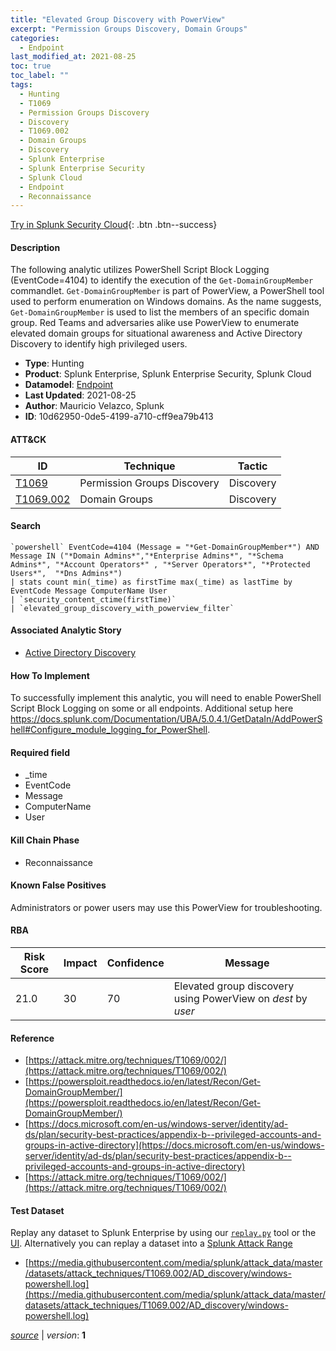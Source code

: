 ```yaml
---
title: "Elevated Group Discovery with PowerView"
excerpt: "Permission Groups Discovery, Domain Groups"
categories:
  - Endpoint
last_modified_at: 2021-08-25
toc: true
toc_label: ""
tags:
  - Hunting
  - T1069
  - Permission Groups Discovery
  - Discovery
  - T1069.002
  - Domain Groups
  - Discovery
  - Splunk Enterprise
  - Splunk Enterprise Security
  - Splunk Cloud
  - Endpoint
  - Reconnaissance
---
```




[Try in Splunk Security Cloud](https://www.splunk.com/en_us/cyber-security.html){: .btn .btn--success}

#### Description

The following analytic utilizes PowerShell Script Block Logging (EventCode=4104) to identify the execution of the `Get-DomainGroupMember` commandlet. `Get-DomainGroupMember` is part of PowerView, a PowerShell tool used to perform enumeration on Windows domains. As the name suggests, `Get-DomainGroupMember` is used to list the members of an specific domain group. Red Teams and adversaries alike use PowerView to enumerate elevated domain groups for situational awareness and Active Directory Discovery to identify high privileged users.

- **Type**: Hunting
- **Product**: Splunk Enterprise, Splunk Enterprise Security, Splunk Cloud
- **Datamodel**: [Endpoint](https://docs.splunk.com/Documentation/CIM/latest/User/Endpoint)
- **Last Updated**: 2021-08-25
- **Author**: Mauricio Velazco, Splunk
- **ID**: 10d62950-0de5-4199-a710-cff9ea79b413


#### ATT&CK

| ID          | Technique   | Tactic         |
| ----------- | ----------- | -------------- |
| [T1069](https://attack.mitre.org/techniques/T1069/) | Permission Groups Discovery | Discovery |
| [T1069.002](https://attack.mitre.org/techniques/T1069/002/) | Domain Groups | Discovery |


#### Search

```
`powershell` EventCode=4104 (Message = "*Get-DomainGroupMember*") AND Message IN ("*Domain Admins*","*Enterprise Admins*", "*Schema Admins*", "*Account Operators*" , "*Server Operators*", "*Protected Users*",  "*Dns Admins*") 
| stats count min(_time) as firstTime max(_time) as lastTime by EventCode Message ComputerName User 
| `security_content_ctime(firstTime)` 
| `elevated_group_discovery_with_powerview_filter`
```

#### Associated Analytic Story
* [Active Directory Discovery](/stories/active_directory_discovery)


#### How To Implement
To successfully implement this analytic, you will need to enable PowerShell Script Block Logging on some or all endpoints. Additional setup here https://docs.splunk.com/Documentation/UBA/5.0.4.1/GetDataIn/AddPowerShell#Configure_module_logging_for_PowerShell.

#### Required field
* _time
* EventCode
* Message
* ComputerName
* User


#### Kill Chain Phase
* Reconnaissance


#### Known False Positives
Administrators or power users may use this PowerView for troubleshooting.



#### RBA

| Risk Score  | Impact      | Confidence   | Message      |
| ----------- | ----------- |--------------|--------------|
| 21.0 | 30 | 70 | Elevated group discovery using PowerView on $dest$ by $user$ |



#### Reference

* [https://attack.mitre.org/techniques/T1069/002/](https://attack.mitre.org/techniques/T1069/002/)
* [https://powersploit.readthedocs.io/en/latest/Recon/Get-DomainGroupMember/](https://powersploit.readthedocs.io/en/latest/Recon/Get-DomainGroupMember/)
* [https://docs.microsoft.com/en-us/windows-server/identity/ad-ds/plan/security-best-practices/appendix-b--privileged-accounts-and-groups-in-active-directory](https://docs.microsoft.com/en-us/windows-server/identity/ad-ds/plan/security-best-practices/appendix-b--privileged-accounts-and-groups-in-active-directory)
* [https://attack.mitre.org/techniques/T1069/002/](https://attack.mitre.org/techniques/T1069/002/)



#### Test Dataset
Replay any dataset to Splunk Enterprise by using our [`replay.py`](https://github.com/splunk/attack_data#using-replaypy) tool or the [UI](https://github.com/splunk/attack_data#using-ui).
Alternatively you can replay a dataset into a [Splunk Attack Range](https://github.com/splunk/attack_range#replay-dumps-into-attack-range-splunk-server)

* [https://media.githubusercontent.com/media/splunk/attack_data/master/datasets/attack_techniques/T1069.002/AD_discovery/windows-powershell.log](https://media.githubusercontent.com/media/splunk/attack_data/master/datasets/attack_techniques/T1069.002/AD_discovery/windows-powershell.log)



[*source*](https://github.com/splunk/security_content/tree/develop/detections/endpoint/elevated_group_discovery_with_powerview.yml) \| *version*: **1**